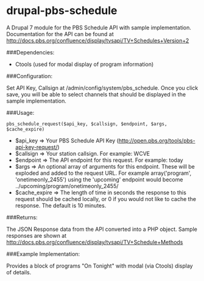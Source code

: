 drupal-pbs-schedule
===================

A Drupal 7 module for the PBS Schedule API with sample implementation.
Documentation for the API can be found at http://docs.pbs.org/confluence/display/tvsapi/TV+Schedules+Version+2

###Dependencies:

* Ctools (used for modal display of program information)

###Configuration:

Set API Key, Callsign at /admin/config/system/pbs_schedule. Once you click save, you will be able to select channels that should be displayed in the sample implementation.

###Usage:

    pbs_schedule_request($api_key, $callsign, $endpoint, $args, $cache_expire)
    
* $api_key => Your PBS Schedule API Key (http://open.pbs.org/tools/pbs-api-key-request/)
* $callsign => Your station callsign. For example: WCVE
* $endpoint => The API endpoint for this request. For example: today
* $args => An optional array of arguments for this endpoint. These will be exploded and added to the request URL. For example array('program', 'onetimeonly_2455') using the 'upcoming' endpoint would become ../upcoming/program/onetimeonly_2455/
* $cache_expire => The length of time in seconds the response to this request should be cached locally, or 0 if you would not like to cache the response. The default is 10 minutes.

###Returns:

The JSON Response data from the API converted into a PHP object. Sample responses are shown at http://docs.pbs.org/confluence/display/tvsapi/TV+Schedule+Methods

###Example Implementation:

Provides a block of programs "On Tonight" with modal (via Ctools) display of details.